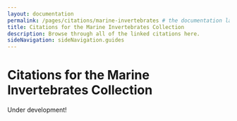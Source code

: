```yaml
---
layout: documentation
permalink: /pages/citations/marine-invertebrates # the documentation layout requires you to fill the permalink for it to be highlighted in the side navigation
title: Citations for the Marine Invertebrates Collection
description: Browse through all of the linked citations here.
sideNavigation: sideNavigation.guides
---
```


# Citations for the Marine Invertebrates Collection

Under development!